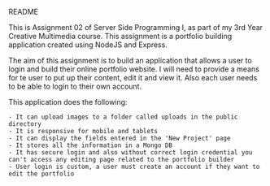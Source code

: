 README

This is Assignment 02 of Server Side Programming I, as part of my 3rd Year Creative Multimedia course. This assignment is a portfolio building application created using NodeJS and Express.

The aim of this assignment is to build an application that allows a user to login and build their online portfolio website. I will need to provide a means for te user to put up their content, edit it and view it. Also each user needs to be able to login to their own account.

This application does the following:
	
	- It can upload images to a folder called uploads in the public directory
	- It is responsive for mobile and tablets
	- It can display the fields entered in the 'New Project' page
	- It stores all the information in a Mongo DB
	- It has secure login and also without correct login credential you can't access any editing page related to the portfolio builder
	- User login is custom, a user must create an account if they want to edit the portfolio